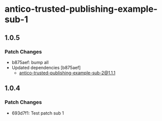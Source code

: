 # antico-trusted-publishing-example-sub-1

## 1.0.5

### Patch Changes

- b875aef: bump all
- Updated dependencies [b875aef]
  - antico-trusted-publishing-example-sub-2@1.1.1

## 1.0.4

### Patch Changes

- 693d7f1: Test patch sub 1
